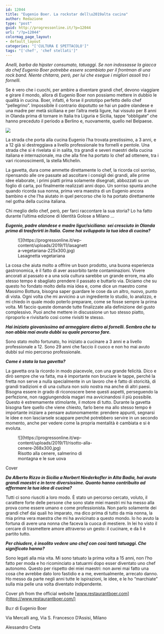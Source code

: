 ```yaml
---
id: 12044
title: "Eugenio Boer. La rockstar dell\u2019alta cucina"
author: Redazione
type: "post"
guid: http://progressonline.it/?p=12044
url: "/?p=12044"
colormag_page_layout:
- default_layout
categories: "['CULTURA E SPETTACOLO']"
tags: "['chef', 'chef stellati']"
---
```


*Anelli, barba da hipster consumato, tatuaggi. Se non indossasse la giacca da chef Eugenio Boer potrebbe essere scambiato per il frontman di una rock band. Niente chitarra, però, per lui che esegue i migliori assoli tra i fornelli.*

Se è vero che i cuochi, per ambire a diventare grandi chef, devono viaggiare e girare il mondo, allora di Eugenio Boer non possiamo mettere in dubbio le qualità in cucina. Boer, infatti, è forse il prototipo perfetto dello chef “pellegrino”. Impossibile il contrario dopotutto se hai un padre olandese e una madre per metà siciliana e per l’altra metà ligure, hai vissuto per 8 anni in Olanda prima di tornare in Italia tra Liguria e Sicilia, tappe “obbligate” che hanno preceduto il periodo a Berlino e, nuovamente, quello nel Belpaese.

![](https://progressonline.it/wp-content/uploads/2019/11/MG_0671-200x300.jpg)

La strada che porta alla cucina Eugenio l’ha trovata prestissimo, a 3 anni, e a 12 già si destreggiava a livello professionale tra fornelli e pentole. Una strada che si è rivelata sì in salita, tra grandi e severi maestri della cucina italiana e internazionale, ma che alla fine ha portato lo chef ad ottenere, tra i vari riconoscimenti, la stella Michelin.

La gavetta, dura come ammette direttamente lo chef, la ricorda col sorriso, ripensando alle ore passate ad ascoltare i consigli dei grandi, alle prime idee elaborate, i primi piatti prima solamente disegnati, abbozzati su un foglio di carta, poi finalmente realizzati anni dopo. Un sorriso spunta anche quando ricorda sua nonna, prima vera maestra di un Eugenio ancora bambino e che l’ha aiutato in quel percorso che lo ha portato direttamente nel gotha della cucina italiana.

Chi meglio dello chef, però, per farci raccontare la sua storia? Lo ha fatto durante l’ultima edizione di Identità Golose a Milano …

***Eugenio, padre olandese e madre ligur/siciliana: sei cresciuto in Olanda prima di trasferirti in Italia. Come hai sviluppato la tua idea di cucina?***

<figure aria-describedby="caption-attachment-12052" class="wp-caption alignright" id="attachment_12052" style="width: 232px">![](https://progressonline.it/wp-content/uploads/2019/11/lasagnetta-vegetariana-225x300.jpg)<figcaption class="wp-caption-text" id="caption-attachment-12052">Lasagnetta vegetariana</figcaption></figure>

La cosa che aiuta molto a offrire un buon prodotto, una buona esperienza gastronomica, è il fatto di aver assorbito tante contaminazioni. Vivere ancorati al passato e a una sola cultura sarebbe un grande errore, ma allo stesso tempo è sbagliato prendere il passato e buttarlo via. Diciamo che su questo ho fondato molto della mia idea e, come dice un maestro come Massimo Bottura, bisogna saper guardare le cose da un altro, nuovo, punto di vista. Ogni volta che mi avvicino a un ingrediente lo studio, lo analizzo, e mi chiedo in quale modo poterlo preparare, come se fosse sempre la prima volta. Mi faccio queste domande tutte finalizzate alla definizione del gusto complessivo. Puoi anche mettere in discussione un tuo stesso piatto, riproporlo e rivisitarlo così come rivisiti te stesso.

***Hai iniziato giovanissimo ad armeggiare dietro ai fornelli. Sembra che tu non abbia mai avuto dubbi su quale percorso fare.***

Sono stato molto fortunato, ho iniziato a cucinare a 3 anni e a livello professionale a 12. Sono 29 anni che faccio il cuoco e non ho mai avuto dubbi sul mio percorso professionale.

***Come è stata la tua gavetta?***

La gavetta ora la ricordo in modo piacevole, con una grande felicità. Dico e dirò sempre che va fatta, ma è importante non bruciare le tappe, perché la fretta non serve a nulla specialmente in un lavoro che è fatto di storicità, di grandi tradizioni e di una cultura non solo nostra ma anche di altri paesi. Bisogna essere in grado di riconoscere bene questi aspetti, perseguendo la perfezione, non raggiungendola magari ma avvicinandosi il più possibile. Questo è estremamente stimolante, il motore di tutto. Durante la gavetta bisogna fare quello che viene chiesto, farlo bene ma allo stesso tempo è importante iniziare a pensare autonomamente: prendere appunti, segnarsi le idee e non lasciarsele scappare perché potrebbero servire in un secondo momento, anche per vedere come la propria mentalità è cambiata e si è evoluta.

<figure aria-describedby="caption-attachment-12051" class="wp-caption alignleft" id="attachment_12051" style="width: 268px">![](https://progressonline.it/wp-content/uploads/2019/11/risotto-alla-cenere-268x300.jpg)<figcaption class="wp-caption-text" id="caption-attachment-12051">Risotto alla cenere, salmerino di montagna e le sue uova</figcaption></figure>

Cover

***Da Alberto Rizzo in Sicilia a Norbert Niederkofler in Alta Badia, hai avuto grandi maestri e in terre diversissime. Quanto hanno contribuito ad affermare la tua idea di cucina?***

Tutti ci sono riusciti a loro modo. È stato un percorso cercato, voluto, il carattere forte delle persone che sono state miei maestri mi ha messo alla prova come essere umano e come professionista. Non parlo solamente dei grandi chef dai quali ho imparato, ma dico prima di tutto da mia nonna, la mia prima vera maestra che mi ha avvicinato a questo mondo. Io ho avuto la fortuna di avere una nonna che faceva la cuoca di mestiere. In lei ho visto il cercare di trasmettere amore attraverso un gesto: il cucinare, e da lì è partito tutto.

***Per chiudere, è insolito vedere uno chef con così tanti tatuaggi. Che significato hanno?***

Sono legati alla mia vita. Mi sono tatuato la prima volta a 15 anni, non l’ho fatto per moda e ho ricominciato a tatuarmi dopo esser diventato uno chef autonomo. Questo per rispetto dei miei maestri: non avrei mai fatto una cosa che avrebbe dato loro fastidio e a me, eventualmente, arrecato danno. Ho messo da parte negli anni tutte le ispirazioni, le idee, e le ho “marchiate” sulla mia pelle una volta diventato indipendente.

Cover ph from the official website [www.restaurantboer.com](https://www.restaurantboer.com/)

Bu:r di Eugenio Boer

Via Mercalli ang, Via S. Francesco D’Assisi, Milano

Alessandro Creta